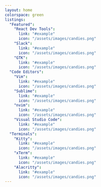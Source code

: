 ```yaml
---
layout: home
colorspace: green
listings:
  "Featured":
    "React Dev Tools":
      link: "#example"
      icon: "/assets/images/candies.png"
    "Slack":
      link: "#example"
      icon: "/assets/images/candies.png"
    "GTK":
      link: "#example"
      icon: "/assets/images/candies.png"
  "Code Editors":
    "Vim":
      link: "#example"
      icon: "/assets/images/candies.png"
    "Sublime":
      link: "#example"
      icon: "/assets/images/candies.png"
    "nvim":
      link: "#example"
      icon: "/assets/images/candies.png"
    "Visual Studio Code":
      link: "#example"
      icon: "/assets/images/candies.png"
  "Terminals":
    "Kitty":
      link: "#example"
      icon: "/assets/images/candies.png"
    "xTerm":
      link: "#example"
      icon: "/assets/images/candies.png"
    "Alacritty":
      link: "#example"
      icon: "/assets/images/candies.png"
---
```

